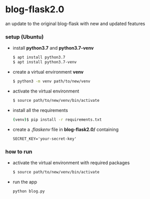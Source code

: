 # blog-flask2.0
an update to the original blog-flask with new and updated features
### setup (Ubuntu)
* install **python3.7** and **python3.7-venv**
  ```bash
  $ apt install python3.7
  $ apt install python3.7-venv
  ```
* create a virtual environment **venv**
  ```bash
  $ python3 -m venv path/to/new/venv
  ```
* activate the virtual environment
  ```bash
  $ source path/to/new/venv/bin/activate
  ```
* install all the requirements 
   ```bash
   (venv)$ pip install -r requirements.txt
   ```
* create a _.flaskenv_ file in **blog-flask2.0/** containing
   ```
   SECRET_KEY='your-secret-key'
   ```
### how to run
* activate the virtual environment with required packages
  ```bash
  $ source path/to/new/venv/bin/activate
  ```
* run the app
  ```bash
  python blog.py
  ```
